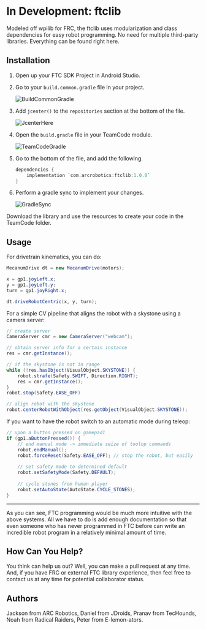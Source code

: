 # In Development: ftclib

Modeled off wpilib for FRC, the ftclib uses modularization and class dependencies
for easy robot programming. No need for multiple third-party libraries. Everything
can be found right here.

## Installation

1. Open up your FTC SDK Project in Android Studio.

2. Go to your `build.common.gradle` file in your project.

    ![BuildCommonGradle](https://github.com/OpenFTC/EasyOpenCV/blob/master/doc/images/build-common-gradle.png)
    
3. Add `jcenter()` to the `repositories` section at the bottom of the file.

    ![JcenterHere](https://github.com/OpenFTC/EasyOpenCV/blob/master/doc/images/jcenter.png)
    
4. Open the `build.gradle` file in your TeamCode module. 
    
    ![TeamCodeGradle](https://github.com/OpenFTC/EasyOpenCV/blob/master/doc/images/teamcode-gradle.png)
    
5. Go to the bottom of the file, and add the following.

    ```groovy
    dependencies {
        implementation `com.arcrobotics:ftclib:1.0.0`
    }
    ```
    
6. Perform a gradle sync to implement your changes.

    ![GradleSync](https://github.com/OpenFTC/EasyOpenCV/blob/master/doc/images/gradle-sync.png)


Download the library and use the resources to create your code in the TeamCode folder.

## Usage

For drivetrain kinematics, you can do:
```java
MecanumDrive dt = new MecanumDrive(motors);

x = gp1.joyLeft.x;
y = gp1.joyLeft.y;
turn = gp1.joyRight.x;

dt.driveRobotCentric(x, y, turn);
```
For a simple CV pipeline that aligns the robot with a skystone using a camera server:
```java
// create server
CameraServer cmr = new CameraServer("webcam");

// obtain server info for a certain instance
res = cmr.getInstance();

// if the skystone is not in range
while (!res.hasObject(VisualObject.SKYSTONE)) {
    robot.strafe(Safety.SWIFT, Direction.RIGHT);
    res = cmr.getInstance();
}
robot.stop(Safety.EASE_OFF)

// align robot with the skystone
robot.centerRobotWithObject(res.getObject(VisualObject.SKYSTONE));
```
If you want to have the robot switch to an automatic mode during teleop:
```java
// upon a button pressed on gamepad1
if (gp1.aButtonPressed()) {
    // end manual mode -> immediate seize of toolop commands
    robot.endManual();
    robot.forceReset(Safety.EASE_OFF); // stop the robot, but easily
    
    // set safety mode to determined default
    robot.setSafetyMode(Safety.DEFAULT);
    
    // cycle stones from human player
    robot.setAutoState(AutoState.CYCLE_STONES);
}
```
---
As you can see, FTC programming would be much more intuitive with the above systems.
All we have to do is add enough documentation so that even someone who has never programmed
in FTC before can write an incredible robot program in a relatively minimal amount of time.
 
## How Can You Help?

You think can help us out? Well, you can make a pull request at any time.
And, if you have FRC or external FTC library experience, then feel free to contact
us at any time for potential collaborator status.

## Authors

Jackson from ARC Robotics, Daniel from JDroids, Pranav from TecHounds,
Noah from Radical Raiders, Peter from E-lemon-ators.
